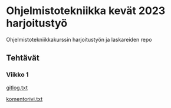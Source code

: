 # Ohjelmistotekniikka kevät 2023 harjoitustyö

Ohjelmistotekniikkakurssin harjoitustyön ja laskareiden repo

## Tehtävät

### Viikko 1
 
 [gitlog.txt](https://github.com/KyperCT/otk2023-harjoitustyo/blob/main/laskarit/viikko1/gitlog.txt)
 
 [komentorivi.txt](https://github.com/KyperCT/otk2023-harjoitustyo/blob/main/laskarit/viikko1/komentorivi.txt)
 
 
